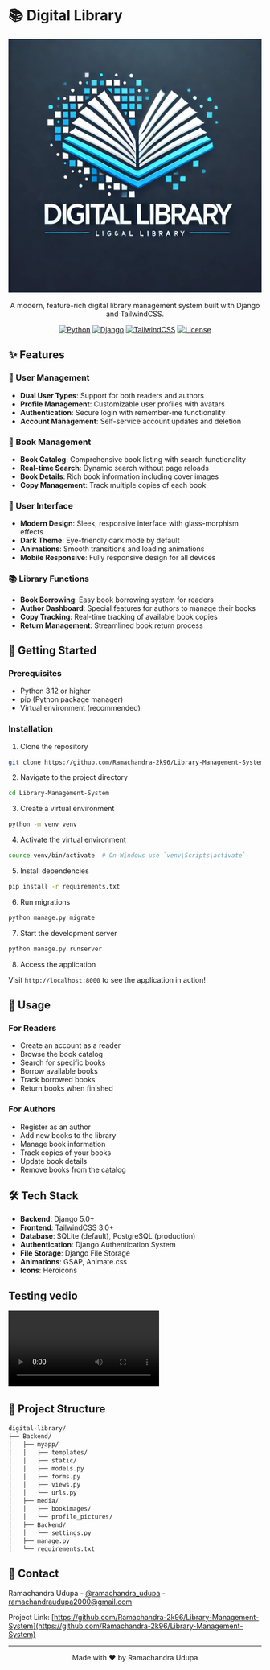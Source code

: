 # 📚 Digital Library

<div align="center">

![Digital Library Logo](image.png)

A modern, feature-rich digital library management system built with Django and TailwindCSS.

[![Python](https://img.shields.io/badge/Python-3.12+-blue.svg)](https://www.python.org/downloads/)
[![Django](https://img.shields.io/badge/Django-5.0+-green.svg)](https://www.djangoproject.com/)
[![TailwindCSS](https://img.shields.io/badge/TailwindCSS-3.0+-blueviolet.svg)](https://tailwindcss.com/)
[![License](https://img.shields.io/badge/License-MIT-yellow.svg)](LICENSE)

</div>

## ✨ Features

### 👥 User Management
- **Dual User Types**: Support for both readers and authors
- **Profile Management**: Customizable user profiles with avatars
- **Authentication**: Secure login with remember-me functionality
- **Account Management**: Self-service account updates and deletion

### 📖 Book Management
- **Book Catalog**: Comprehensive book listing with search functionality
- **Real-time Search**: Dynamic search without page reloads
- **Book Details**: Rich book information including cover images
- **Copy Management**: Track multiple copies of each book

### 📱 User Interface
- **Modern Design**: Sleek, responsive interface with glass-morphism effects
- **Dark Theme**: Eye-friendly dark mode by default
- **Animations**: Smooth transitions and loading animations
- **Mobile Responsive**: Fully responsive design for all devices

### 📚 Library Functions
- **Book Borrowing**: Easy book borrowing system for readers
- **Author Dashboard**: Special features for authors to manage their books
- **Copy Tracking**: Real-time tracking of available book copies
- **Return Management**: Streamlined book return process

## 🚀 Getting Started

### Prerequisites
- Python 3.12 or higher
- pip (Python package manager)
- Virtual environment (recommended)

### Installation

1. Clone the repository
```bash
git clone https://github.com/Ramachandra-2k96/Library-Management-System.git
```
2. Navigate to the project directory
```bash
cd Library-Management-System
```
3. Create a virtual environment
```bash
python -m venv venv
```
4. Activate the virtual environment
```bash
source venv/bin/activate  # On Windows use `venv\Scripts\activate`
```
5. Install dependencies
```bash
pip install -r requirements.txt
```
6. Run migrations
```bash
python manage.py migrate
```
7. Start the development server
```bash
python manage.py runserver
```

8. Access the application

Visit `http://localhost:8000` to see the application in action!

## 🎯 Usage

### For Readers
- Create an account as a reader
- Browse the book catalog
- Search for specific books
- Borrow available books
- Track borrowed books
- Return books when finished

### For Authors
- Register as an author
- Add new books to the library
- Manage book information
- Track copies of your books
- Update book details
- Remove books from the catalog

## 🛠️ Tech Stack

- **Backend**: Django 5.0+
- **Frontend**: TailwindCSS 3.0+
- **Database**: SQLite (default), PostgreSQL (production)
- **Authentication**: Django Authentication System
- **File Storage**: Django File Storage
- **Animations**: GSAP, Animate.css
- **Icons**: Heroicons

## Testing vedio
![Testing vedio](0000-2078.mp4)

## 📝 Project Structure
```
digital-library/
├── Backend/
│   ├── myapp/
│   │   ├── templates/
│   │   ├── static/
│   │   ├── models.py
│   │   ├── forms.py
│   │   ├── views.py
│   │   └── urls.py
│   ├── media/
│   │   ├── bookimages/
│   │   └── profile_pictures/
│   ├── Backend/
│   │   └── settings.py
│   ├── manage.py
│   └── requirements.txt
```
## 📧 Contact

Ramachandra Udupa - [@ramachandra_udupa](https://twitter.com/ramachandra_udupa) - ramachandraudupa2000@gmail.com

Project Link: [https://github.com/Ramachandra-2k96/Library-Management-System](https://github.com/Ramachandra-2k96/Library-Management-System)

---

<div align="center">
Made with ❤️ by Ramachandra Udupa
</div>
